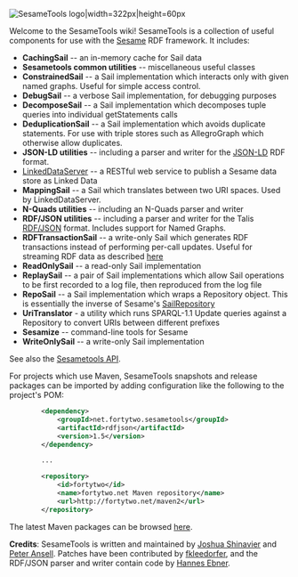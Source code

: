<!-- This README can be viewed at https://github.com/joshsh/sesametools/wiki -->

![SesameTools logo|width=322px|height=60px](https://github.com/joshsh/sesametools/wiki/graphics/SesameTools-logo.png)

Welcome to the SesameTools wiki!
SesameTools is a collection of useful components for use with the [Sesame](http://openrdf.org) RDF framework.  It includes:

* **CachingSail** -- an in-memory cache for Sail data
* **Sesametools common utilities** -- miscellaneous useful classes
* **ConstrainedSail** -- a Sail implementation which interacts only with given named graphs.  Useful for simple access control.
* **DebugSail** -- a verbose Sail implementation, for debugging purposes
* **DecomposeSail** -- a Sail implementation which decomposes tuple queries into individual getStatements calls
* **DeduplicationSail** -- a Sail implementation which avoids duplicate statements.  For use with triple stores such as AllegroGraph which otherwise allow duplicates.
* **JSON-LD utilities** -- including a parser and writer for the [JSON-LD](http://json-ld.org/) RDF format.
* [LinkedDataServer](https://github.com/joshsh/sesametools/wiki/LinkedDataServer) -- a RESTful web service to publish a Sesame data store as Linked Data
* **MappingSail** -- a Sail which translates between two URI spaces.  Used by LinkedDataServer.
* **N-Quads utilities** -- including an N-Quads parser and writer
* **RDF/JSON utilities** -- including a parser and writer for the Talis [RDF/JSON](http://n2.talis.com/wiki/Talk:RDF_JSON_Specification) format.  Includes support for Named Graphs.
* **RDFTransactionSail** -- a write-only Sail which generates RDF transactions instead of performing per-call updates.  Useful for streaming RDF data as described [here](http://arxiv.org/abs/1011.3595)
* **ReadOnlySail** -- a read-only Sail implementation
* **ReplaySail** -- a pair of Sail implementations which allow Sail operations to be first recorded to a log file, then reproduced from the log file
* **RepoSail** -- a Sail implementation which wraps a Repository object.  This is essentially the inverse of Sesame's [SailRepository](http://www.openrdf.org/doc/sesame2/api/org/openrdf/repository/sail/SailRepository.html)
* **UriTranslator** - a utility which runs SPARQL-1.1 Update queries against a Repository to convert URIs between different prefixes
* **Sesamize** -- command-line tools for Sesame
* **WriteOnlySail** -- a write-only Sail implementation

See also the [Sesametools API](http://fortytwo.net/projects/sesametools/api/).

For projects which use Maven, SesameTools snapshots and release packages can be imported by adding configuration like the following to the project's POM:

```xml
        <dependency>
            <groupId>net.fortytwo.sesametools</groupId>
            <artifactId>rdfjson</artifactId>
            <version>1.5</version>
        </dependency>

        ...

        <repository>
            <id>fortytwo</id>
            <name>fortytwo.net Maven repository</name>
            <url>http://fortytwo.net/maven2</url>
        </repository>
```

The latest Maven packages can be browsed [here](http://fortytwo.net/maven2/net/fortytwo/sesametools).

**Credits**: SesameTools is written and maintained by [Joshua Shinavier](https://github.com/joshsh) and [Peter Ansell](https://github.com/ansell). Patches have been contributed by [fkleedorfer](https://github.com/fkleedorfer), and the RDF/JSON parser and writer contain code by [Hannes Ebner](http://www.csc.kth.se/~hebner/).
